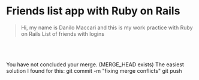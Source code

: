 # Friends list app with Ruby on Rails

>Hi, my name is Danilo Maccari and this is my work practice with Ruby on Rails List of friends with logins
</br>
</br>
</br>
You have not concluded your merge. (MERGE_HEAD exists)
The easiest solution I found for this:
    git commit -m "fixing merge conflicts"
    git push
